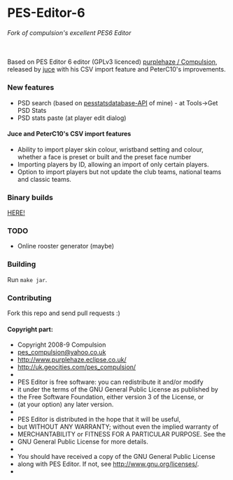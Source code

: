 # PES-Editor-6
###### Fork of compulsion's excellent PES6 Editor
\
Based on PES Editor 6 editor (GPLv3 licenced) [purplehaze / Compulsion](http://www.purplehaze.eclipse.co.uk/downloads.html), released by [juce](https://bitbucket.org/juce/peseditor606) with his CSV import feature and PeterC10's improvements. 

### New features
* PSD search (based on [pesstatsdatabase-API](https://github.com/lazanet/pesstatsdatabase-API) of mine) - at Tools->Get PSD Stats
* PSD stats paste (at player edit dialog)
#### Juce and PeterC10's CSV import features
* Ability to import player skin colour, wristband setting and colour, whether a face is preset or built and the preset face number
* Importing players by ID, allowing an import of only certain players.
* Option to import players but not update the club teams, national teams and classic teams.

### Binary builds
[HERE!](https://github.com/lazanet/PES-Editor-6/releases/)
 
### TODO
* Online rooster generator (maybe)

### Building
Run `make jar`.

### Contributing
Fork this repo and send pull requests :) 
  
#### Copyright part:
 * Copyright 2008-9 Compulsion
 * <pes_compulsion@yahoo.co.uk>
 * <http://www.purplehaze.eclipse.co.uk/>
 * <http://uk.geocities.com/pes_compulsion/>
 *
 * PES Editor is free software: you can redistribute it and/or modify
 * it under the terms of the GNU General Public License as published by
 * the Free Software Foundation, either version 3 of the License, or
 * (at your option) any later version.
 *
 * PES Editor is distributed in the hope that it will be useful,
 * but WITHOUT ANY WARRANTY; without even the implied warranty of
 * MERCHANTABILITY or FITNESS FOR A PARTICULAR PURPOSE.  See the
 * GNU General Public License for more details.
 *
 * You should have received a copy of the GNU General Public License
 * along with PES Editor.  If not, see <http://www.gnu.org/licenses/>.
 *
